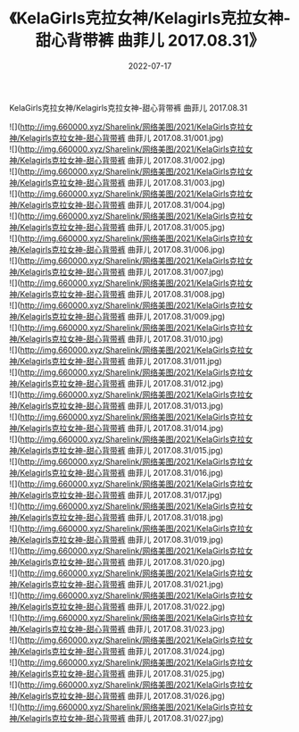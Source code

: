 ﻿---
layout: post
title:  《KelaGirls克拉女神/Kelagirls克拉女神-甜心背带裤 曲菲儿 2017.08.31》
date:   2022-07-17
img: http://img.660000.xyz/Sharelink/网络美图/2021/KelaGirls克拉女神/Kelagirls克拉女神-甜心背带裤 曲菲儿 2017.08.31/000.jpg
categories: [美女, 清纯, 唯美]
---

KelaGirls克拉女神/Kelagirls克拉女神-甜心背带裤 曲菲儿 2017.08.31

 ![](http://img.660000.xyz/Sharelink/网络美图/2021/KelaGirls克拉女神/Kelagirls克拉女神-甜心背带裤 曲菲儿 2017.08.31/001.jpg) <br>![](http://img.660000.xyz/Sharelink/网络美图/2021/KelaGirls克拉女神/Kelagirls克拉女神-甜心背带裤 曲菲儿 2017.08.31/002.jpg) <br>![](http://img.660000.xyz/Sharelink/网络美图/2021/KelaGirls克拉女神/Kelagirls克拉女神-甜心背带裤 曲菲儿 2017.08.31/003.jpg) <br>![](http://img.660000.xyz/Sharelink/网络美图/2021/KelaGirls克拉女神/Kelagirls克拉女神-甜心背带裤 曲菲儿 2017.08.31/004.jpg) <br>![](http://img.660000.xyz/Sharelink/网络美图/2021/KelaGirls克拉女神/Kelagirls克拉女神-甜心背带裤 曲菲儿 2017.08.31/005.jpg) <br>![](http://img.660000.xyz/Sharelink/网络美图/2021/KelaGirls克拉女神/Kelagirls克拉女神-甜心背带裤 曲菲儿 2017.08.31/006.jpg) <br>![](http://img.660000.xyz/Sharelink/网络美图/2021/KelaGirls克拉女神/Kelagirls克拉女神-甜心背带裤 曲菲儿 2017.08.31/007.jpg) <br>![](http://img.660000.xyz/Sharelink/网络美图/2021/KelaGirls克拉女神/Kelagirls克拉女神-甜心背带裤 曲菲儿 2017.08.31/008.jpg) <br>![](http://img.660000.xyz/Sharelink/网络美图/2021/KelaGirls克拉女神/Kelagirls克拉女神-甜心背带裤 曲菲儿 2017.08.31/009.jpg) <br>![](http://img.660000.xyz/Sharelink/网络美图/2021/KelaGirls克拉女神/Kelagirls克拉女神-甜心背带裤 曲菲儿 2017.08.31/010.jpg) <br>![](http://img.660000.xyz/Sharelink/网络美图/2021/KelaGirls克拉女神/Kelagirls克拉女神-甜心背带裤 曲菲儿 2017.08.31/011.jpg) <br>![](http://img.660000.xyz/Sharelink/网络美图/2021/KelaGirls克拉女神/Kelagirls克拉女神-甜心背带裤 曲菲儿 2017.08.31/012.jpg) <br>![](http://img.660000.xyz/Sharelink/网络美图/2021/KelaGirls克拉女神/Kelagirls克拉女神-甜心背带裤 曲菲儿 2017.08.31/013.jpg) <br>![](http://img.660000.xyz/Sharelink/网络美图/2021/KelaGirls克拉女神/Kelagirls克拉女神-甜心背带裤 曲菲儿 2017.08.31/014.jpg) <br>![](http://img.660000.xyz/Sharelink/网络美图/2021/KelaGirls克拉女神/Kelagirls克拉女神-甜心背带裤 曲菲儿 2017.08.31/015.jpg) <br>![](http://img.660000.xyz/Sharelink/网络美图/2021/KelaGirls克拉女神/Kelagirls克拉女神-甜心背带裤 曲菲儿 2017.08.31/016.jpg) <br>![](http://img.660000.xyz/Sharelink/网络美图/2021/KelaGirls克拉女神/Kelagirls克拉女神-甜心背带裤 曲菲儿 2017.08.31/017.jpg) <br>![](http://img.660000.xyz/Sharelink/网络美图/2021/KelaGirls克拉女神/Kelagirls克拉女神-甜心背带裤 曲菲儿 2017.08.31/018.jpg) <br>![](http://img.660000.xyz/Sharelink/网络美图/2021/KelaGirls克拉女神/Kelagirls克拉女神-甜心背带裤 曲菲儿 2017.08.31/019.jpg) <br>![](http://img.660000.xyz/Sharelink/网络美图/2021/KelaGirls克拉女神/Kelagirls克拉女神-甜心背带裤 曲菲儿 2017.08.31/020.jpg) <br>![](http://img.660000.xyz/Sharelink/网络美图/2021/KelaGirls克拉女神/Kelagirls克拉女神-甜心背带裤 曲菲儿 2017.08.31/021.jpg) <br>![](http://img.660000.xyz/Sharelink/网络美图/2021/KelaGirls克拉女神/Kelagirls克拉女神-甜心背带裤 曲菲儿 2017.08.31/022.jpg) <br>![](http://img.660000.xyz/Sharelink/网络美图/2021/KelaGirls克拉女神/Kelagirls克拉女神-甜心背带裤 曲菲儿 2017.08.31/023.jpg) <br>![](http://img.660000.xyz/Sharelink/网络美图/2021/KelaGirls克拉女神/Kelagirls克拉女神-甜心背带裤 曲菲儿 2017.08.31/024.jpg) <br>![](http://img.660000.xyz/Sharelink/网络美图/2021/KelaGirls克拉女神/Kelagirls克拉女神-甜心背带裤 曲菲儿 2017.08.31/025.jpg) <br>![](http://img.660000.xyz/Sharelink/网络美图/2021/KelaGirls克拉女神/Kelagirls克拉女神-甜心背带裤 曲菲儿 2017.08.31/026.jpg) <br>![](http://img.660000.xyz/Sharelink/网络美图/2021/KelaGirls克拉女神/Kelagirls克拉女神-甜心背带裤 曲菲儿 2017.08.31/027.jpg) <br>